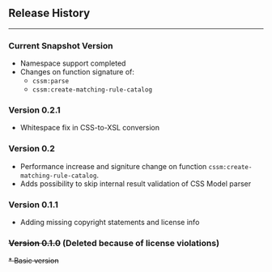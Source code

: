 ## Release History
-------------------------------

### Current Snapshot Version

* Namespace support completed
* Changes on function signature of:
    * `cssm:parse` 
    * `cssm:create-matching-rule-catalog` 

### Version 0.2.1

* Whitespace fix in CSS-to-XSL conversion

### Version 0.2

* Performance increase and signiture change on function `cssm:create-matching-rule-catalog`.
* Adds possibility to skip internal result validation of CSS Model parser

### Version 0.1.1

* Adding missing copyright statements and license info

### ~~Version 0.1.0~~ (Deleted because of license violations)

~~* Basic version~~


